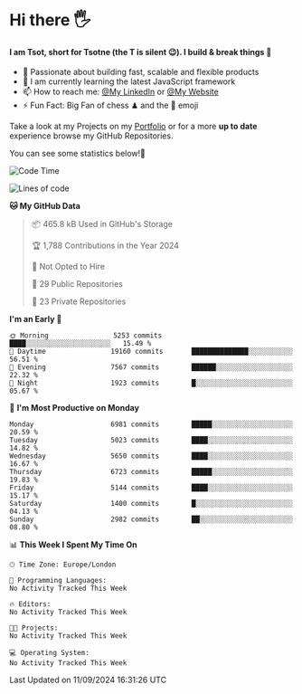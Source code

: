 # Hi there :raised_hand_with_fingers_splayed:
#### I am Tsot, short for Tsotne (the T is silent :wink:). I build & break things :space_invader:
- :telescope: Passionate about building fast, scalable and flexible products
- :seedling: I am currently learning the latest JavaScript framework 
- :mailbox: How to reach me: [@My LinkedIn](https://www.linkedin.com/in/tsotne-gvadzabia/) or [@My Website](https://tsotne.co.uk/contact)
- :zap: Fun Fact: Big Fan of chess ♟ and the 👾 emoji

Take a look at my Projects on my [Portfolio](https://tsotne.co.uk/) or for a more **up to date** experience browse my GitHub Repositories.

You can see some statistics below!:space_invader:
<!--START_SECTION:waka-->
![Code Time](http://img.shields.io/badge/Code%20Time-761%20hrs%202%20mins-blue)

![Lines of code](https://img.shields.io/badge/From%20Hello%20World%20I%27ve%20Written-12.5%20million%20lines%20of%20code-blue)

**🐱 My GitHub Data** 

> 📦 465.8 kB Used in GitHub's Storage 
 > 
> 🏆 1,788 Contributions in the Year 2024
 > 
> 🚫 Not Opted to Hire
 > 
> 📜 29 Public Repositories 
 > 
> 🔑 23 Private Repositories 
 > 
**I'm an Early 🐤** 

```text
🌞 Morning                5253 commits        ████░░░░░░░░░░░░░░░░░░░░░   15.49 % 
🌆 Daytime                19160 commits       ██████████████░░░░░░░░░░░   56.51 % 
🌃 Evening                7567 commits        ██████░░░░░░░░░░░░░░░░░░░   22.32 % 
🌙 Night                  1923 commits        █░░░░░░░░░░░░░░░░░░░░░░░░   05.67 % 
```
📅 **I'm Most Productive on Monday** 

```text
Monday                   6981 commits        █████░░░░░░░░░░░░░░░░░░░░   20.59 % 
Tuesday                  5023 commits        ████░░░░░░░░░░░░░░░░░░░░░   14.82 % 
Wednesday                5650 commits        ████░░░░░░░░░░░░░░░░░░░░░   16.67 % 
Thursday                 6723 commits        █████░░░░░░░░░░░░░░░░░░░░   19.83 % 
Friday                   5144 commits        ████░░░░░░░░░░░░░░░░░░░░░   15.17 % 
Saturday                 1400 commits        █░░░░░░░░░░░░░░░░░░░░░░░░   04.13 % 
Sunday                   2982 commits        ██░░░░░░░░░░░░░░░░░░░░░░░   08.80 % 
```


📊 **This Week I Spent My Time On** 

```text
🕑︎ Time Zone: Europe/London

💬 Programming Languages: 
No Activity Tracked This Week

🔥 Editors: 
No Activity Tracked This Week

🐱‍💻 Projects: 
No Activity Tracked This Week

💻 Operating System: 
No Activity Tracked This Week
```


 Last Updated on 11/09/2024 16:31:26 UTC
<!--END_SECTION:waka-->
